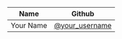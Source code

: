 | Name                  | Github                                                       
| --------------------- | -------------------------------------------------------------
| Your Name             | [@your_username](https://github.com/username)
